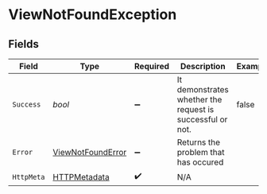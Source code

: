 # ViewNotFoundException


## Fields

| Field                                                             | Type                                                              | Required                                                          | Description                                                       | Example                                                           |
| ----------------------------------------------------------------- | ----------------------------------------------------------------- | ----------------------------------------------------------------- | ----------------------------------------------------------------- | ----------------------------------------------------------------- |
| `Success`                                                         | *bool*                                                            | :heavy_minus_sign:                                                | It demonstrates whether the request is successful or not.         | false                                                             |
| `Error`                                                           | [ViewNotFoundError](../../Models/Components/ViewNotFoundError.md) | :heavy_minus_sign:                                                | Returns the problem that has occured                              |                                                                   |
| `HttpMeta`                                                        | [HTTPMetadata](../../Models/Components/HTTPMetadata.md)           | :heavy_check_mark:                                                | N/A                                                               |                                                                   |